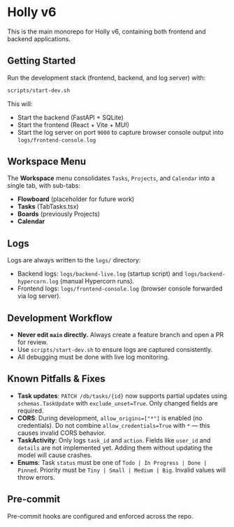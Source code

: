 # Holly v6

This is the main monorepo for Holly v6, containing both frontend and backend applications.

## Getting Started

Run the development stack (frontend, backend, and log server) with:

```bash
scripts/start-dev.sh
```

This will:
- Start the backend (FastAPI + SQLite)
- Start the frontend (React + Vite + MUI)
- Start the log server on port `9000` to capture browser console output into `logs/frontend-console.log`

## Workspace Menu

The **Workspace** menu consolidates `Tasks`, `Projects`, and `Calendar` into a single tab, with sub-tabs:
- **Flowboard** (placeholder for future work)
- **Tasks** (TabTasks.tsx)
- **Boards** (previously Projects)
- **Calendar**

## Logs

Logs are always written to the `logs/` directory:
- Backend logs: `logs/backend-live.log` (startup script) and `logs/backend-hypercorn.log` (manual Hypercorn runs).
- Frontend logs: `logs/frontend-console.log` (browser console forwarded via log server).

## Development Workflow
- **Never edit `main` directly.** Always create a feature branch and open a PR for review.
- Use `scripts/start-dev.sh` to ensure logs are captured consistently.
- All debugging must be done with live log monitoring.

## Known Pitfalls & Fixes
- **Task updates**: `PATCH /db/tasks/{id}` now supports partial updates using `schemas.TaskUpdate` with `exclude_unset=True`. Only changed fields are required.
- **CORS**: During development, `allow_origins=["*"]` is enabled (no credentials). Do not combine `allow_credentials=True` with `*` — this causes invalid CORS behavior.
- **TaskActivity**: Only logs `task_id` and `action`. Fields like `user_id` and `details` are not implemented yet. Adding them without updating the model will cause crashes.
- **Enums**: Task `status` must be one of `Todo | In Progress | Done | Pinned`. Priority must be `Tiny | Small | Medium | Big`. Invalid values will throw errors.

## Pre-commit

Pre-commit hooks are configured and enforced across the repo.